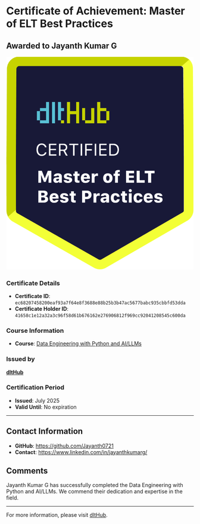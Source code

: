 
# Certificate of Achievement: Master of ELT Best Practices

## Awarded to **Jayanth Kumar G**

![Course Image](../badges/dlt_master_elt_best_practices_badge.png)

### Certificate Details
- **Certificate ID**: `ec68207458200eaf93a7f64e8f3688e88b25b3b47ac5677babc935cbbfd53dda`
- **Certificate Holder ID**: `41658c1e12a32a3c96f58d61b676162e276906812f969cc92041208545c600da`

### Course Information
- **Course**: [Data Engineering with Python and AI/LLMs](https://www.youtube.com/watch?v=T23Bs75F7ZQ)

### Issued by
[**dltHub**](https://dlthub.com/) 

### Certification Period
- **Issued**: July 2025
- **Valid Until**: No expiration

---

## Contact Information
- **GitHub**: https://github.com/Jayanth0721
- **Contact**: https://www.linkedin.com/in/jayanthkumarg/

## Comments
Jayanth Kumar G has successfully completed the Data Engineering with Python and AI/LLMs. We commend their dedication and expertise in the field.

---

For more information, please visit [dltHub](https://dlthub.com/).
    